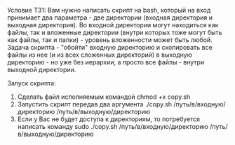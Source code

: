 Условие ТЗ1:
Вам нужно написать скрипт на bash, который на вход принимает два параметра - две директории (входная директория и выходная директория). Во входной директории могут находиться как файлы, так и вложенные директории (внутри которых тоже могут быть как файлы, так и папки) - уровень вложенности может быть любой. Задача скрипта - "обойти" входную директорию и скопировать все файлы из нее (и из всех сложенных директорий) в выходную директорию - но уже без иерархии, а просто все файлы - внутри выходной директории.

Запуск скрипта:
1. Сделать файл исполняемым командой chmod +x copy.sh 
2. Запустить скрипт передав два аргумента ./copy.sh /путь/в/входную/директорию /путь/в/выходную/директорию
3. Если у Вас не будет доступа к директориям, то потребуется написать команду sudo ./copy.sh /путь/в/входную/директорию /путь/в/выходную/директорию
